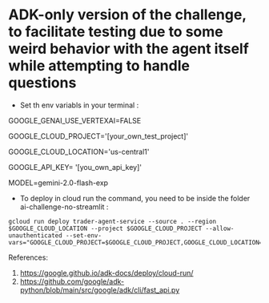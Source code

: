 # ADK-only version of the challenge, to facilitate testing due to some weird behavior with the agent itself while attempting to handle questions


- Set  th env variabls in your terminal : 

GOOGLE_GENAI_USE_VERTEXAI=FALSE

GOOGLE_CLOUD_PROJECT='[your_own_test_project]'

GOOGLE_CLOUD_LOCATION='us-central1'

GOOGLE_API_KEY= '[you_own_api_key]'

MODEL=gemini-2.0-flash-exp

- To deploy in cloud run the command, you need to be inside the folder ai-challenge-no-streamlit : 

```
gcloud run deploy trader-agent-service --source . --region $GOOGLE_CLOUD_LOCATION --project $GOOGLE_CLOUD_PROJECT --allow-unauthenticated --set-env-vars="GOOGLE_CLOUD_PROJECT=$GOOGLE_CLOUD_PROJECT,GOOGLE_CLOUD_LOCATION=$GOOGLE_CLOUD_LOCATION,GOOGLE_GENAI_USE_VERTEXAI=$GOOGLE_GENAI_USE_VERTEXAI,MODEL=$MODEL,GOOGLE_API_KEY=$GOOGLE_API_KEY"
```

References: 

1. https://google.github.io/adk-docs/deploy/cloud-run/
2. https://github.com/google/adk-python/blob/main/src/google/adk/cli/fast_api.py